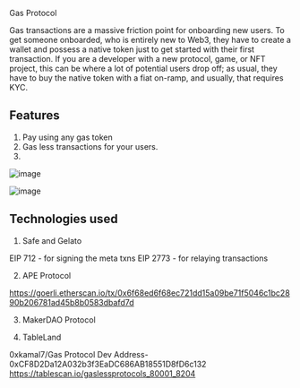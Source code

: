 Gas Protocol

Gas transactions are a massive friction point for onboarding new users. To get someone onboarded, who is entirely new to Web3, they have to create a wallet and possess a native token just to get started with their first transaction. 
If you are a developer with a new protocol, game, or NFT project, this can be where a lot of potential users drop off; as usual, they have to buy the native token with a fiat on-ramp, and usually, that requires KYC.

## Features 

1. Pay using any gas token
2. Gas less transactions for your users.
3. 

![image](https://github.com/kamalbuilds/Gas-Protocol/assets/95926324/da77be5e-2552-483a-8a39-69b8aa7e5140)

![image](https://github.com/kamalbuilds/Gas-Protocol/assets/95926324/066978e4-eb32-40e8-ba93-1846eac222e0)

## Technologies used

1. Safe and Gelato

EIP 712 - for signing the meta txns
EIP 2773 - for relaying transactions

2. APE Protocol

https://goerli.etherscan.io/tx/0x6f68ed6f68ec721dd15a09be71f5046c1bc2890b206781ad45b8b0583dbafd7d

3. MakerDAO Protocol

3. TableLand

0xkamal7/Gas Protocol Dev Address- 0xCF8D2Da12A032b3f3EaDC686AB18551D8fD6c132
https://tablescan.io/gaslessprotocols_80001_8204